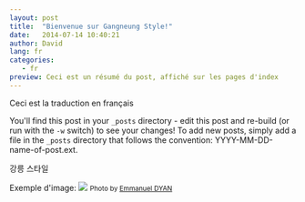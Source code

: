 ```yaml
---
layout: post
title:  "Bienvenue sur Gangneung Style!"
date:   2014-07-14 10:40:21
author: David
lang: fr
categories:
   - fr
preview: Ceci est un résumé du post, affiché sur les pages d'index 
---
```


Ceci est la traduction en français

You'll find this post in your `_posts` directory - edit this post and re-build (or run with the `-w` switch) to see your changes!
To add new posts, simply add a file in the `_posts` directory that follows the convention: YYYY-MM-DD-name-of-post.ext.

강릉 스타일

Exemple d'image:
<img class="img-responsive" src="{{ site.url }}/assets/Jeonju-South_Korea.jpg"/>
<small>Photo by [Emmanuel DYAN](https://www.flickr.com/photos/emmanueldyan/5748386859/in/photolist-9KXZ9g-as5bF-5r7ccH-5sLaGc-5syggM-9h98EB-4oSC78-apWjK-9KXWED-5sxMKp-KEJQQ-5NkWJV-5rymE7-5sxMKV-4uZfdQ-bcFocV-9KXYAD-9KV5YB-9KVNGX-9KZ9gd-9KZcih-9KYcWs-dNQUYB-9KY8Gf-9KYxN9-5ryjWm-GULQq-3uwBE7-7dim3T-8tRWBH-84c2j8-mQGnKa-fAnGzG-5scVEJ-5RR8ts-6z5wZd-5sLyWA-5sLL4L-5qEW6v-9nEbbL-5sQygb-5ru3E4-9KWb1i-9KZaUL-9KW93V-dEk5tB-dqpF9g-9KVDc8-89fEh3-9L1Md1)</small>


